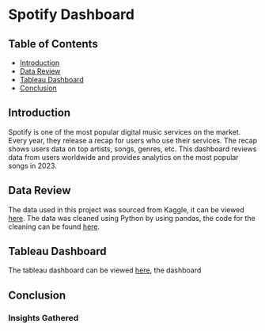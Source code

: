 # Spotify Dashboard

## Table of Contents
* [Introduction](#introduction)
* [Data Review](#data-review)
* [Tableau Dashboard](#tableau-dashboard)
* [Conclusion](#conclusion)

## Introduction

Spotify is one of the most popular digital music services on the market. Every year, they release a recap for users who use their services. The recap shows users data on top artists, songs, genres, etc. This dashboard reviews data from users worldwide and provides analytics on the most popular songs in 2023. 

## Data Review

The data used in this project was sourced from Kaggle, it can be viewed [here](https://www.kaggle.com/datasets/nelgiriyewithana/top-spotify-songs-2023). The data was cleaned using Python by using pandas, the code for the cleaning can be found [here](https://github.com/jidafan/Spotify-Dashboard/blob/main/data%20cleaning.ipynb).

## Tableau Dashboard

The tableau dashboard can be viewed [here](https://public.tableau.com/app/profile/scott.duong8287/viz/Spotify2023Final_17057375887560/Dashboard1#), the dashboard 




## Conclusion

### Insights Gathered 


